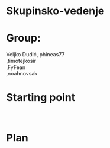 # Skupinsko-vedenje

<h1>Group:</h1>
Veljko Dudić, phineas77 <br>
,timotejkosir <br>
,FyFean <br>
,noahnovsak <br>

<h1>Starting point</h1> <br>
<h1>Plan</h1>


